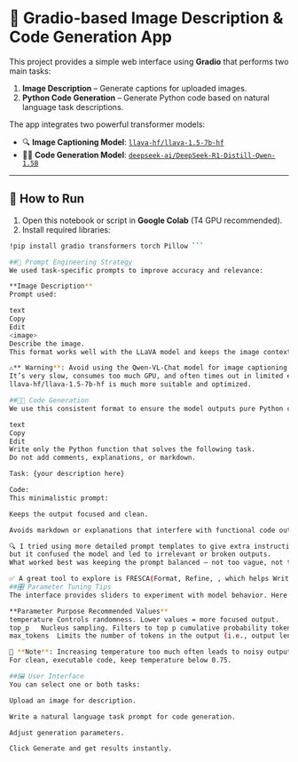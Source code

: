# 🧠 Gradio-based Image Description & Code Generation App

This project provides a simple web interface using **Gradio** that performs two main tasks:

1. **Image Description** – Generate captions for uploaded images.
2. **Python Code Generation** – Generate Python code based on natural language task descriptions.

The app integrates two powerful transformer models:
- 🔍 **Image Captioning Model**: [`llava-hf/llava-1.5-7b-hf`](https://huggingface.co/llava-hf/llava-1.5-7b-hf)
- 👨‍💻 **Code Generation Model**: [`deepseek-ai/DeepSeek-R1-Distill-Qwen-1.5B`](https://huggingface.co/deepseek-ai/DeepSeek-R1-Distill-Qwen-1.5B)

---

## 🚀 How to Run

1. Open this notebook or script in **Google Colab** (T4 GPU recommended).
2. Install required libraries:

```bash
!pip install gradio transformers torch Pillow ```

##🧪 Prompt Engineering Strategy
We used task-specific prompts to improve accuracy and relevance:

**Image Description**
Prompt used:

text
Copy
Edit
<image>
Describe the image.
This format works well with the LLaVA model and keeps the image context clear.

⚠️** Warning**: Avoid using the Qwen-VL-Chat model for image captioning on Google Colab.
It’s very slow, consumes too much GPU, and often times out in limited environments like Colab.
llava-hf/llava-1.5-7b-hf is much more suitable and optimized.

##👨‍💻 Code Generation
We use this consistent format to ensure the model outputs pure Python code only:

text
Copy
Edit
Write only the Python function that solves the following task. 
Do not add comments, explanations, or markdown.

Task: {your description here}

Code:
This minimalistic prompt:

Keeps the output focused and clean.

Avoids markdown or explanations that interfere with functional code output.

🔍 I tried using more detailed prompt templates to give extra instructions and structure,
but it confused the model and led to irrelevant or broken outputs.
What worked best was keeping the prompt balanced — not too vague, not too specific.

✅ A great tool to explore is FRESCA(Format, Refine, , which helps Write prompts can lead to better results 
##🎛️ Parameter Tuning Tips
The interface provides sliders to experiment with model behavior. Here are recommended ranges based on testing:

**Parameter	Purpose	Recommended Values**
temperature	Controls randomness. Lower values = more focused output.	0.6 – 0.7
top_p	Nucleus sampling. Filters to top p cumulative probability tokens.	0.8 – 0.95
max_tokens	Limits the number of tokens in the output (i.e., output length).	100 – 200

📌 **Note**: Increasing temperature too much often leads to noisy output — especially for code.
For clean, executable code, keep temperature below 0.75.

##🖼️ User Interface
You can select one or both tasks:

Upload an image for description.

Write a natural language task prompt for code generation.

Adjust generation parameters.

Click Generate and get results instantly.
